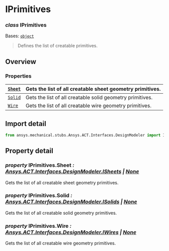 <a id="iprimitives"></a>

# IPrimitives

<a id="IPrimitives"></a>

### *class* IPrimitives

Bases: [`object`](https://docs.python.org/3/library/functions.html#object)

> Defines the list of creatable primitives.

> <!-- !! processed by numpydoc !! -->

<a id="overview"></a>

## Overview

### Properties

| [`Sheet`](#IPrimitives.Sheet)                         | Gets the list of all creatable sheet geometry primitives.   |
|-------------------------------------------------------|-------------------------------------------------------------|
| [`Solid`](../../Automation/Mechanical/Solid.md#Solid) | Gets the list of all creatable solid geometry primitives.   |
| [`Wire`](#IPrimitives.Wire)                           | Gets the list of all creatable wire geometry primitives.    |

<a id="import-detail"></a>

## Import detail

```python
from ansys.mechanical.stubs.Ansys.ACT.Interfaces.DesignModeler import IPrimitives
```

<a id="property-detail"></a>

## Property detail

<a id="IPrimitives.Sheet"></a>

### *property* IPrimitives.Sheet *: [Ansys.ACT.Interfaces.DesignModeler.ISheets](ISheets.md#ISheets) | [None](https://docs.python.org/3/library/constants.html#None)*

Gets the list of all creatable sheet geometry primitives.

<!-- !! processed by numpydoc !! -->

<a id="IPrimitives.Solid"></a>

### *property* IPrimitives.Solid *: [Ansys.ACT.Interfaces.DesignModeler.ISolids](ISolids.md#ISolids) | [None](https://docs.python.org/3/library/constants.html#None)*

Gets the list of all creatable solid geometry primitives.

<!-- !! processed by numpydoc !! -->

<a id="IPrimitives.Wire"></a>

### *property* IPrimitives.Wire *: [Ansys.ACT.Interfaces.DesignModeler.IWires](IWires.md#IWires) | [None](https://docs.python.org/3/library/constants.html#None)*

Gets the list of all creatable wire geometry primitives.

<!-- !! processed by numpydoc !! -->
